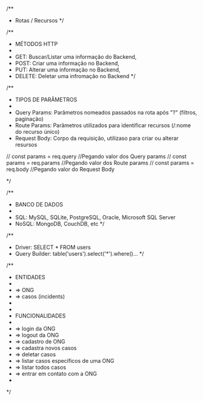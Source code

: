 
/**
 *  Rotas / Recursos
 */

/**
 * MÉTODOS HTTP
 * 
 * GET: Buscar/Listar uma informação do Backend,
 * POST: Criar uma informação no Backend,
 * PUT: Alterar uma informação no Backend,
 * DELETE: Deletar uma infromação no Backend
 */

/**
 * TIPOS DE PARÂMETROS
 * 
 * Query Params: Parâmetros nomeados passados na rota após "?" (filtros, paginação)
 * Route Params: Parâmetros utilizados para identificar recursos (/:nome do recurso único)
 * Request Body: Corpo da requisição, utilizaso para criar ou alterar resursos

  // const params = req.query //Pegando valor dos Query params
  // const params = req.params //Pegando valor dos Route params
  // const params = req.body //Pegando valor do Request Body

 */

/**
 * BANCO DE DADOS
 * 
 * SQL: MySQL, SQLite, PostgreSQL, Oracle, Microsoft SQL Server
 * NoSQL: MongoDB, CouchDB, etc
 */

/**
 * Driver: SELECT * FROM users
 * Query Builder: table('users').select('*').where()...
 */


/**
  * ENTIDADES
  * 
  * => ONG
  * => casos (incidents)
  * 
  * 
  * FUNCIONALIDADES
  * 
  * => login da ONG
  * => logout da ONG
  * => cadastro de ONG
  * => cadastra novos casos
  * => deletar casos
  * => listar casos específicos de uma ONG
  * => listar todos casos
  * => entrar em contato com a ONG
  * 
  */